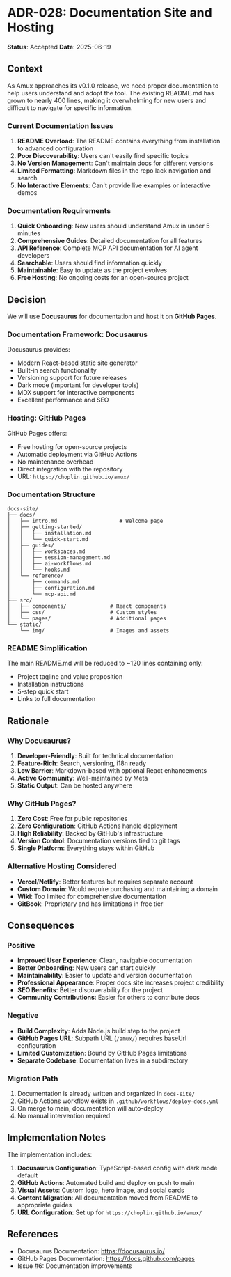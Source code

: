 # ADR-028: Documentation Site and Hosting

**Status**: Accepted
**Date**: 2025-06-19

## Context

As Amux approaches its v0.1.0 release, we need proper documentation to help users understand and adopt the tool. The existing README.md has grown to nearly 400 lines, making it overwhelming for new users and difficult to navigate for specific information.

### Current Documentation Issues

1. **README Overload**: The README contains everything from installation to advanced configuration
2. **Poor Discoverability**: Users can't easily find specific topics
3. **No Version Management**: Can't maintain docs for different versions
4. **Limited Formatting**: Markdown files in the repo lack navigation and search
5. **No Interactive Elements**: Can't provide live examples or interactive demos

### Documentation Requirements

1. **Quick Onboarding**: New users should understand Amux in under 5 minutes
2. **Comprehensive Guides**: Detailed documentation for all features
3. **API Reference**: Complete MCP API documentation for AI agent developers
4. **Searchable**: Users should find information quickly
5. **Maintainable**: Easy to update as the project evolves
6. **Free Hosting**: No ongoing costs for an open-source project

## Decision

We will use **Docusaurus** for documentation and host it on **GitHub Pages**.

### Documentation Framework: Docusaurus

Docusaurus provides:

- Modern React-based static site generator
- Built-in search functionality
- Versioning support for future releases
- Dark mode (important for developer tools)
- MDX support for interactive components
- Excellent performance and SEO

### Hosting: GitHub Pages

GitHub Pages offers:

- Free hosting for open-source projects
- Automatic deployment via GitHub Actions
- No maintenance overhead
- Direct integration with the repository
- URL: `https://choplin.github.io/amux/`

### Documentation Structure

```text
docs-site/
├── docs/
│   ├── intro.md                    # Welcome page
│   ├── getting-started/
│   │   ├── installation.md
│   │   └── quick-start.md
│   ├── guides/
│   │   ├── workspaces.md
│   │   ├── session-management.md
│   │   ├── ai-workflows.md
│   │   └── hooks.md
│   └── reference/
│       ├── commands.md
│       ├── configuration.md
│       └── mcp-api.md
├── src/
│   ├── components/              # React components
│   ├── css/                     # Custom styles
│   └── pages/                   # Additional pages
└── static/
    └── img/                     # Images and assets
```

### README Simplification

The main README.md will be reduced to ~120 lines containing only:

- Project tagline and value proposition
- Installation instructions
- 5-step quick start
- Links to full documentation

## Rationale

### Why Docusaurus?

1. **Developer-Friendly**: Built for technical documentation
2. **Feature-Rich**: Search, versioning, i18n ready
3. **Low Barrier**: Markdown-based with optional React enhancements
4. **Active Community**: Well-maintained by Meta
5. **Static Output**: Can be hosted anywhere

### Why GitHub Pages?

1. **Zero Cost**: Free for public repositories
2. **Zero Configuration**: GitHub Actions handle deployment
3. **High Reliability**: Backed by GitHub's infrastructure
4. **Version Control**: Documentation versions tied to git tags
5. **Single Platform**: Everything stays within GitHub

### Alternative Hosting Considered

- **Vercel/Netlify**: Better features but requires separate account
- **Custom Domain**: Would require purchasing and maintaining a domain
- **Wiki**: Too limited for comprehensive documentation
- **GitBook**: Proprietary and has limitations in free tier

## Consequences

### Positive

- **Improved User Experience**: Clean, navigable documentation
- **Better Onboarding**: New users can start quickly
- **Maintainability**: Easier to update and version documentation
- **Professional Appearance**: Proper docs site increases project credibility
- **SEO Benefits**: Better discoverability for the project
- **Community Contributions**: Easier for others to contribute docs

### Negative

- **Build Complexity**: Adds Node.js build step to the project
- **GitHub Pages URL**: Subpath URL (`/amux/`) requires baseUrl configuration
- **Limited Customization**: Bound by GitHub Pages limitations
- **Separate Codebase**: Documentation lives in a subdirectory

### Migration Path

1. Documentation is already written and organized in `docs-site/`
2. GitHub Actions workflow exists in `.github/workflows/deploy-docs.yml`
3. On merge to main, documentation will auto-deploy
4. No manual intervention required

## Implementation Notes

The implementation includes:

1. **Docusaurus Configuration**: TypeScript-based config with dark mode default
2. **GitHub Actions**: Automated build and deploy on push to main
3. **Visual Assets**: Custom logo, hero image, and social cards
4. **Content Migration**: All documentation moved from README to appropriate guides
5. **URL Configuration**: Set up for `https://choplin.github.io/amux/`

## References

- Docusaurus Documentation: <https://docusaurus.io/>
- GitHub Pages Documentation: <https://docs.github.com/pages>
- Issue #6: Documentation improvements
